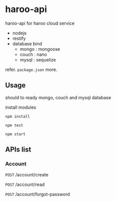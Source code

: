 haroo-api
=========

haroo-api for haroo cloud service

- nodejs
- restify
- database bind
    - mongo : mongoose
    - couch : nano
    - mysql : sequelize

refer. `package.json` more.

## Usage

should to ready mongo, couch and mysql database

install modules

```shell
npm install

npm test

npm start
```

## APIs list

### Account

`POST` /account/create

`POST` /account/read

`POST` /account/forgot-password
